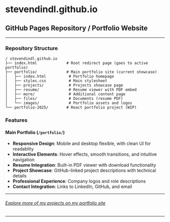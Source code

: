 # stevendindl.github.io
## GitHub Pages Repository / Portfolio Website

---

### Repository Structure

```
/ stevendindl.github.io
├── index.html             # Root redirect page (goes to active portfolio)
├── portfolio/             # Main portfolio site (current showcase)
│   ├── index.html          # Portfolio homepage
│   ├── styles.css          # Main stylesheet
│   ├── projects/           # Projects showcase page
│   ├── resume/             # Resume viewer with PDF embed
│   ├── more/               # Additional content page
│   ├── files/              # Documents (resume PDF)
│   └── images/             # Portfolio assets and logos
└── portfolio-2025/        # React portfolio project (WIP)
```

### Features

#### Main Portfolio (`/portfolio/`)
- **Responsive Design**: Mobile and desktop flexible, with clean UI for readablity
- **Interactive Elements**: Hover effects, smooth transitions, and intuitive navigation
- **Resume Integration**: Built-in PDF viewer with download functionality
- **Project Showcase**: GitHub-linked project descriptions with technical details
- **Professional Experience**: Company logos and role descriptions
- **Contact Integration**: Links to LinkedIn, GitHub, and email

---

###### [Explore more of my projects on my portfolio site](https://stevendindl.github.io/)

--- 